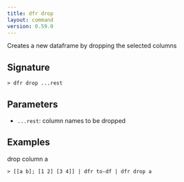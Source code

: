 ```yaml
---
title: dfr drop
layout: command
version: 0.59.0
---
```


Creates a new dataframe by dropping the selected columns

## Signature

```> dfr drop ...rest```

## Parameters

 -  `...rest`: column names to be dropped

## Examples

drop column a
```shell
> [[a b]; [1 2] [3 4]] | dfr to-df | dfr drop a
```


